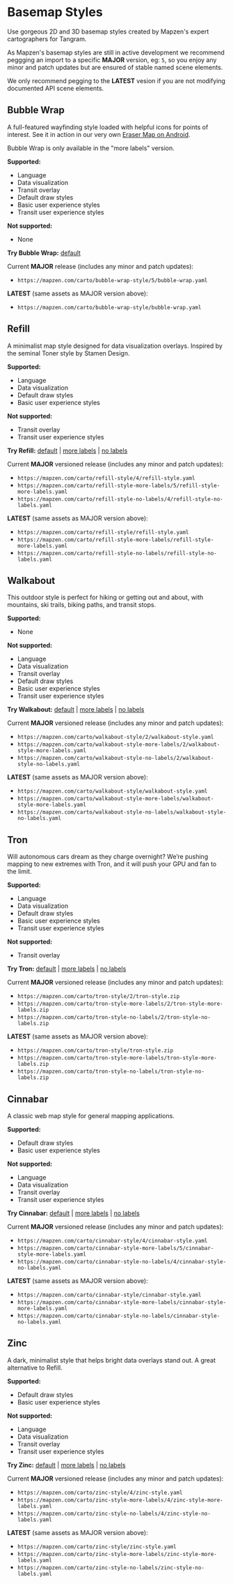 # Basemap Styles

Use gorgeous 2D and 3D basemap styles created by Mapzen's expert cartographers for Tangram.

As Mapzen's basemap styles are still in active development we recommend peggging an import to a specific **MAJOR** version, eg: `5`, so you enjoy any minor and patch updates but are ensured of stable named scene elements.

We only recommend pegging to the **LATEST** vesion if you are not modifying documented API scene elements.

## Bubble Wrap

A full-featured wayfinding style loaded with helpful icons for points of interest. See it in action in our very own [Eraser Map on Android](https://mapzen.com/blog/erasermap-beta/).

Bubble Wrap is only available in the "more labels" version.

**Supported:**

* Language
* Data visualization
* Transit overlay
* Default draw styles
* Basic user experience styles
* Transit user experience styles

**Not supported:**

* None

**Try Bubble Wrap:** [default](https://mapzen.com/products/maps/bubble-wrap)

Current **MAJOR** release (includes any minor and patch updates):

* `https://mapzen.com/carto/bubble-wrap-style/5/bubble-wrap.yaml`

**LATEST** (same assets as MAJOR version above):

* `https://mapzen.com/carto/bubble-wrap-style/bubble-wrap.yaml`

## Refill

A minimalist map style designed for data visualization overlays. Inspired by the seminal Toner style by Stamen Design.

**Supported:**

* Language
* Data visualization
* Default draw styles
* Basic user experience styles

**Not supported:**

* Transit overlay
* Transit user experience styles

**Try Refill:** [default](https://mapzen.com/products/maps/refill) | [more labels](https://mapzen.com/products/maps/refill/more-labels) | [no labels](https://mapzen.com/products/maps/refill/no-labels)

Current **MAJOR** versioned release (includes any minor and patch updates):

* `https://mapzen.com/carto/refill-style/4/refill-style.yaml`
* `https://mapzen.com/carto/refill-style-more-labels/5/refill-style-more-labels.yaml`
* `https://mapzen.com/carto/refill-style-no-labels/4/refill-style-no-labels.yaml`

**LATEST** (same assets as MAJOR version above):

* `https://mapzen.com/carto/refill-style/refill-style.yaml`
* `https://mapzen.com/carto/refill-style-more-labels/refill-style-more-labels.yaml`
* `https://mapzen.com/carto/refill-style-no-labels/refill-style-no-labels.yaml`

## Walkabout

This outdoor style is perfect for hiking or getting out and about, with mountains, ski trails, biking paths, and transit stops.

**Supported:**

* None

**Not supported:**

* Language
* Data visualization
* Transit overlay
* Default draw styles
* Basic user experience styles
* Transit user experience styles

**Try Walkabout:** [default](https://mapzen.com/products/maps/walkabout) | [more labels](https://mapzen.com/products/maps/walkabout/more-labels) | [no labels](https://mapzen.com/products/maps/walkabout/no-labels)

Current **MAJOR** versioned release (includes any minor and patch updates):

* `https://mapzen.com/carto/walkabout-style/2/walkabout-style.yaml`
* `https://mapzen.com/carto/walkabout-style-more-labels/2/walkabout-style-more-labels.yaml`
* `https://mapzen.com/carto/walkabout-style-no-labels/2/walkabout-style-no-labels.yaml`

**LATEST** (same assets as MAJOR version above):

* `https://mapzen.com/carto/walkabout-style/walkabout-style.yaml`
* `https://mapzen.com/carto/walkabout-style-more-labels/walkabout-style-more-labels.yaml`
* `https://mapzen.com/carto/walkabout-style-no-labels/walkabout-style-no-labels.yaml`

## Tron

Will autonomous cars dream as they charge overnight? We’re pushing mapping to new extremes with Tron, and it will push your GPU and fan to the limit.

**Supported:**

* Language
* Data visualization
* Default draw styles
* Basic user experience styles
* Transit user experience styles

**Not supported:**

* Transit overlay

**Try Tron:** [default](https://mapzen.com/products/maps/tron) | [more labels](https://mapzen.com/products/maps/tron/more-labels) | [no labels](https://mapzen.com/products/maps/tron/no-labels)

Current **MAJOR** versioned release (includes any minor and patch updates):

* `https://mapzen.com/carto/tron-style/2/tron-style.zip`
* `https://mapzen.com/carto/tron-style-more-labels/2/tron-style-more-labels.zip`
* `https://mapzen.com/carto/tron-style-no-labels/2/tron-style-no-labels.zip`

**LATEST** (same assets as MAJOR version above):

* `https://mapzen.com/carto/tron-style/tron-style.zip`
* `https://mapzen.com/carto/tron-style-more-labels/tron-style-more-labels.zip`
* `https://mapzen.com/carto/tron-style-no-labels/tron-style-no-labels.zip`

## Cinnabar

A classic web map style for general mapping applications.

**Supported:**

* Default draw styles
* Basic user experience styles

**Not supported:**

* Language
* Data visualization
* Transit overlay
* Transit user experience styles

**Try Cinnabar:** [default](https://mapzen.com/products/maps/cinnabar) | [more labels](https://mapzen.com/products/maps/cinnabar/more-labels) | [no labels](https://mapzen.com/products/maps/cinnabar/no-labels)

Current **MAJOR** versioned release (includes any minor and patch updates):

* `https://mapzen.com/carto/cinnabar-style/4/cinnabar-style.yaml`
* `https://mapzen.com/carto/cinnabar-style-more-labels/5/cinnabar-style-more-labels.yaml`
* `https://mapzen.com/carto/cinnabar-style-no-labels/4/cinnabar-style-no-labels.yaml`

**LATEST** (same assets as MAJOR version above):

* `https://mapzen.com/carto/cinnabar-style/cinnabar-style.yaml`
* `https://mapzen.com/carto/cinnabar-style-more-labels/cinnabar-style-more-labels.yaml`
* `https://mapzen.com/carto/cinnabar-style-no-labels/cinnabar-style-no-labels.yaml`

## Zinc

A dark, minimalist style that helps bright data overlays stand out. A great alternative to Refill.

**Supported:**

* Default draw styles
* Basic user experience styles

**Not supported:**

* Language
* Data visualization
* Transit overlay
* Transit user experience styles

**Try Zinc:** [default](https://mapzen.com/products/maps/zinc) | [more labels](https://mapzen.com/products/maps/zinc/more-labels) | [no labels](https://mapzen.com/products/maps/zinc/no-labels)

Current **MAJOR** versioned release (includes any minor and patch updates):

* `https://mapzen.com/carto/zinc-style/4/zinc-style.yaml`
* `https://mapzen.com/carto/zinc-style-more-labels/4/zinc-style-more-labels.yaml`
* `https://mapzen.com/carto/zinc-style-no-labels/4/zinc-style-no-labels.yaml`

**LATEST** (same assets as MAJOR version above):

* `https://mapzen.com/carto/zinc-style/zinc-style.yaml`
* `https://mapzen.com/carto/zinc-style-more-labels/zinc-style-more-labels.yaml`
* `https://mapzen.com/carto/zinc-style-no-labels/zinc-style-no-labels.yaml`
